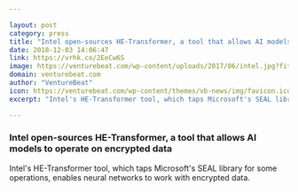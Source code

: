 ```yaml
---

layout: post
category: press
title: "Intel open-sources HE-Transformer, a tool that allows AI models to operate on encrypted data"
date: 2018-12-03 14:06:47
link: https://vrhk.co/2EeCw6S
image: https://venturebeat.com/wp-content/uploads/2017/06/intel.jpg?fit=1754%2C870&strip=all
domain: venturebeat.com
author: "VentureBeat"
icon: https://venturebeat.com/wp-content/themes/vb-news/img/favicon.ico
excerpt: "Intel's HE-Transformer tool, which taps Microsoft's SEAL library for some operations, enables neural networks to work with encrypted data."

---
```


### Intel open-sources HE-Transformer, a tool that allows AI models to operate on encrypted data

Intel's HE-Transformer tool, which taps Microsoft's SEAL library for some operations, enables neural networks to work with encrypted data.